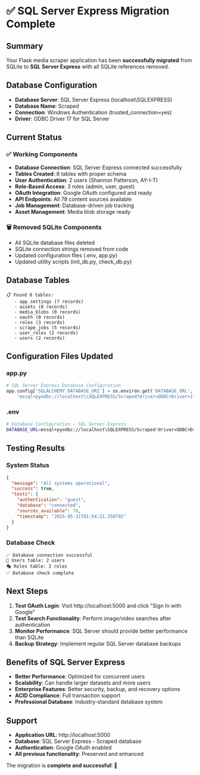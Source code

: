 # ✅ SQL Server Express Migration Complete

## Summary

Your Flask media scraper application has been **successfully migrated** from SQLite to **SQL Server Express** with all SQLite references removed.

## Database Configuration

- **Database Server**: SQL Server Express (localhost\SQLEXPRESS)
- **Database Name**: Scraped
- **Connection**: Windows Authentication (trusted_connection=yes)
- **Driver**: ODBC Driver 17 for SQL Server

## Current Status

### ✅ Working Components
- **Database Connection**: SQL Server Express connected successfully
- **Tables Created**: 8 tables with proper schema
- **User Authentication**: 2 users (Shannon Patterson, AY-I-T) 
- **Role-Based Access**: 3 roles (admin, user, guest)
- **OAuth Integration**: Google OAuth configured and ready
- **API Endpoints**: All 78 content sources available
- **Job Management**: Database-driven job tracking
- **Asset Management**: Media blob storage ready

### 🗑️ Removed SQLite Components
- All SQLite database files deleted
- SQLite connection strings removed from code
- Updated configuration files (.env, app.py)
- Updated utility scripts (init_db.py, check_db.py)

## Database Tables

```
📋 Found 8 tables:
   - app_settings (7 records)
   - assets (0 records) 
   - media_blobs (0 records)
   - oauth (0 records)
   - roles (3 records)
   - scrape_jobs (5 records)
   - user_roles (2 records)
   - users (2 records)
```

## Configuration Files Updated

### app.py
```python
# SQL Server Express Database Configuration
app.config['SQLALCHEMY_DATABASE_URI'] = os.environ.get('DATABASE_URL', 
    'mssql+pyodbc://localhost\\SQLEXPRESS/Scraped?driver=ODBC+Driver+17+for+SQL+Server&trusted_connection=yes')
```

### .env
```bash
# Database Configuration - SQL Server Express
DATABASE_URL=mssql+pyodbc://localhost\SQLEXPRESS/Scraped?driver=ODBC+Driver+17+for+SQL+Server&trusted_connection=yes
```

## Testing Results

### System Status
```json
{
  "message": "All systems operational",
  "success": true,
  "tests": {
    "authentication": "guest",
    "database": "connected", 
    "sources_available": 78,
    "timestamp": "2025-05-31T01:54:21.350792"
  }
}
```

### Database Check
```
✅ Database connection successful
👤 Users table: 2 users
🎭 Roles table: 3 roles
✅ Database check complete
```

## Next Steps

1. **Test OAuth Login**: Visit http://localhost:5000 and click "Sign In with Google"
2. **Test Search Functionality**: Perform image/video searches after authentication
3. **Monitor Performance**: SQL Server should provide better performance than SQLite
4. **Backup Strategy**: Implement regular SQL Server database backups

## Benefits of SQL Server Express

- **Better Performance**: Optimized for concurrent users
- **Scalability**: Can handle larger datasets and more users
- **Enterprise Features**: Better security, backup, and recovery options
- **ACID Compliance**: Full transaction support
- **Professional Database**: Industry-standard database system

## Support

- **Application URL**: http://localhost:5000
- **Database**: SQL Server Express - Scraped database
- **Authentication**: Google OAuth enabled
- **All previous functionality**: Preserved and enhanced

The migration is **complete and successful**! 🎉 